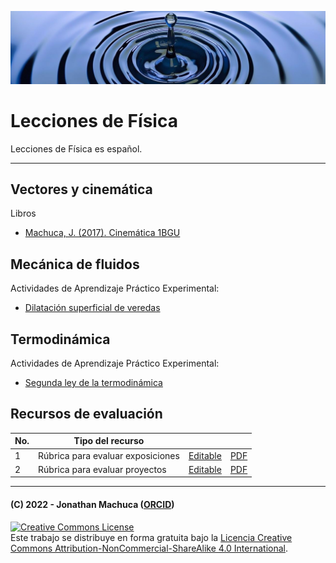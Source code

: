 ![Banner](src/water_banner-m.jpg)

# Lecciones de Física

Lecciones de Física es español.

-----

## Vectores y cinemática

Libros

- [Machuca, J. (2017). Cinemática 1BGU](https://github.com/jamydx/Physics-lectures/blob/main/Cinematica/Machuca_J_2017_Cinematica_1BGU.pdf)

## Mecánica de fluidos

Actividades de Aprendizaje Práctico Experimental:

- [Dilatación superficial de veredas](https://github.com/jamydx/Physics-lectures/blob/main/Mecanica_fluidos/APE_U2_Dilatacion_superficial-rev1.pdf)

## Termodinámica

Actividades de Aprendizaje Práctico Experimental:

- [Segunda ley de la termodinámica](https://github.com/jamydx/Physics-lectures/blob/main/Termodinamica/APE3_U3_2a_ley_termodinamica.pdf)

## Recursos de evaluación

| No.  | Tipo del recurso                  |                                                              |                                                              |
| ---- | --------------------------------- | ------------------------------------------------------------ | ------------------------------------------------------------ |
| 1    | Rúbrica para evaluar exposiciones | [Editable](https://github.com/jamydx/Physics-lectures/blob/main/Recursos_evaluacion/Rubrica_exposicion.md) | [PDF](https://github.com/jamydx/Physics-lectures/blob/main/Recursos_evaluacion/Rubrica_exposicion.pdf) |
| 2    | Rúbrica para evaluar proyectos    | [Editable](https://github.com/jamydx/Physics-lectures/blob/main/Recursos_evaluacion/Rubrica_exposicion.md) | [PDF](https://github.com/jamydx/Physics-lectures/blob/main/Recursos_evaluacion/Rubrica_exposicion.md) |


-----
#### (C) 2022 - Jonathan Machuca ([ORCID](https://orcid.org/0000-0002-3632-9348))

<a rel="license" href="http://creativecommons.org/licenses/by-nc-sa/4.0/"><img alt="Creative Commons License" style="border-width:0" src="https://i.creativecommons.org/l/by-nc-sa/4.0/88x31.png" /></a><br />Este trabajo se distribuye en forma gratuita bajo la <a rel="license" href="http://creativecommons.org/licenses/by-nc-sa/4.0/">Licencia Creative Commons Attribution-NonCommercial-ShareAlike 4.0 International</a>.
